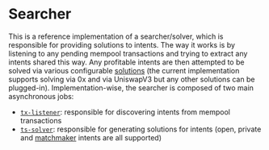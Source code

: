 # Searcher

This is a reference implementation of a searcher/solver, which is responsible for providing solutions to intents. The way it works is by listening to any pending mempool transactions and trying to extract any intents shared this way. Any profitable intents are then attempted to be solved via various configurable [solutions](./solutions) (the current implementation supports solving via 0x and via UniswapV3 but any other solutions can be plugged-in). Implementation-wise, the searcher is composed of two main asynchronous jobs:

- [`tx-listener`](./jobs/tx-listener.ts): responsible for discovering intents from mempool transactions
- [`ts-solver`](./jobs/tx-solver.ts): responsible for generating solutions for intents (open, private and [matchmaker](../matchmaker) intents are all supported)
